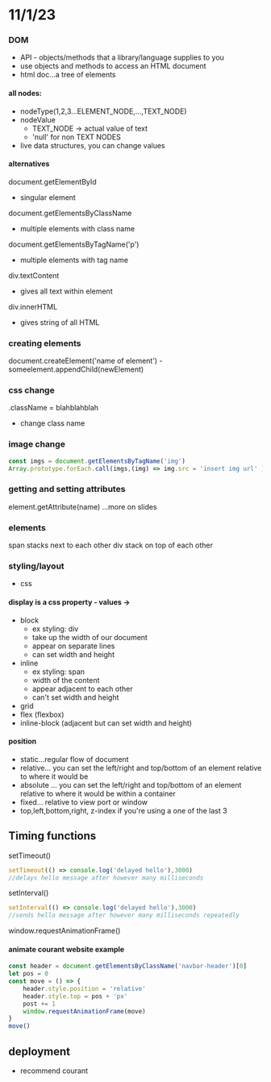 # 11/1/23
### DOM
- API - objects/methods that a library/language supplies to you
- use objects and methods to access an HTML document
- html doc...a tree of elements

#### all nodes:
- nodeType(1,2,3...ELEMENT_NODE,...,TEXT_NODE)
- nodeValue
    - TEXT_NODE -> actual value of text
    - 'null' for non TEXT NODES
- live data structures, you can change values

#### alternatives
document.getElementById
- singular element

document.getElementsByClassName
- multiple elements with class name

document.getElementsByTagName('p')
- multiple elements with tag name

div.textContent
- gives all text within element

div.innerHTML
- gives string of all HTML

### creating elements
document.createElement('name of element')
    - someelement.appendChild(newElement)

### css change
.className = blahblahblah
- change class name

### image change
```js
const imgs = document.getElementsByTagName('img')
Array.prototype.forEach.call(imgs,(img) => img.src = 'insert img url' ) //to use for each with imgs
```

### getting and setting attributes
element.getAttribute(name)
...more on slides

### elements
span stacks next to each other
div stack on top of each other

### styling/layout
- css
#### display is a css property - values ->
- block
    - ex styling: div
    - take up the width of our document
    - appear on separate lines
    - can set width and height
- inline
    - ex styling: span
    - width of the content
    - appear adjacent to each other
    - can't set width and height
- grid
- flex (flexbox)
- inline-block (adjacent but can set width and height)

#### position
- static...regular flow of document
- relative... you can set the left/right and top/bottom of an element relative to where it would be
- absolute ... you can set the left/right and top/bottom of an element relative to where it would be within a container
- fixed... relative to view port or window
- top,left,bottom,right, z-index if you're using a one of the last 3

## Timing functions
setTimeout()
```js
setTimeout(() => console.log('delayed hello'),3000)
//delays hello message after however many milliseconds
```
setInterval()
```js
setInterval(() => console.log('delayed hello'),3000)
//sends hello message after however many milliseconds repeatedly
```
window.requestAnimationFrame()
#### animate courant website example
```js
const header = document.getElementsByClassName('navbar-header')[0]
let pos = 0
const move = () => {
    header.style.position = 'relative'
    header.style.top = pos + 'px'
    post += 1
    window.requestAnimationFrame(move)
}
move()
```

## deployment
- recommend courant